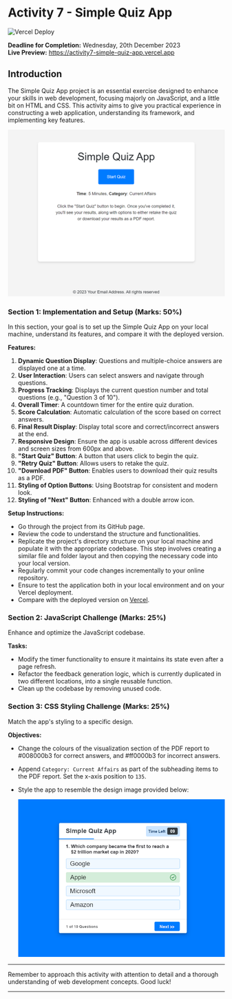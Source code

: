 # Activity 7 - Simple Quiz App

![Vercel Deploy](https://therealsujitk-vercel-badge.vercel.app/?app=activity7-simple-quiz-app)

**Deadline for Completion:** Wednesday, 20th December 2023  
**Live Preview:** https://activity7-simple-quiz-app.vercel.app

## Introduction
The Simple Quiz App project is an essential exercise designed to enhance your skills in web development, focusing majorly on JavaScript, and a little bit on HTML and CSS. This activity aims to give you practical experience in constructing a web application, understanding its framework, and implementing key features.

![Mockup](/img/current-ui.png)  

### Section 1: Implementation and Setup (Marks: 50%)
In this section, your goal is to set up the Simple Quiz App on your local machine, understand its features, and compare it with the deployed version.

**Features:**
1. **Dynamic Question Display**: Questions and multiple-choice answers are displayed one at a time.
2. **User Interaction**: Users can select answers and navigate through questions.
3. **Progress Tracking**: Displays the current question number and total questions (e.g., "Question 3 of 10").
4. **Overall Timer**: A countdown timer for the entire quiz duration.
5. **Score Calculation**: Automatic calculation of the score based on correct answers.
6. **Final Result Display**: Display total score and correct/incorrect answers at the end.
7. **Responsive Design**: Ensure the app is usable across different devices and screen sizes from 600px and above.
8. **"Start Quiz" Button**: A button that users click to begin the quiz.
9. **"Retry Quiz" Button**: Allows users to retake the quiz.
10. **"Download PDF" Button**: Enables users to download their quiz results as a PDF.
11. **Styling of Option Buttons**: Using Bootstrap for consistent and modern look.
12. **Styling of "Next" Button**: Enhanced with a double arrow icon.

**Setup Instructions:**
- Go through the project from its GitHub page.
- Review the code to understand the structure and functionalities.
- Replicate the project's directory structure on your local machine and populate it with the appropriate codebase. This step involves creating a similar file and folder layout and then copying the necessary code into your local version.
- Regularly commit your code changes incrementally to your online repository.
- Ensure to test the application both in your local environment and on your Vercel deployment.
- Compare with the deployed version on [Vercel](https://activity7-simple-quiz-app.vercel.app/).

### Section 2: JavaScript Challenge (Marks: 25%)
Enhance and optimize the JavaScript codebase.

**Tasks:**
- Modify the timer functionality to ensure it maintains its state even after a page refresh.
- Refactor the feedback generation logic, which is currently duplicated in two different locations, into a single reusable function.
- Clean up the codebase by removing unused code.

### Section 3: CSS Styling Challenge (Marks: 25%)
Match the app's styling to a specific design.

**Objectives:**
- Change the colours of the visualization section of the PDF report to #008000b3 for correct answers, and #ff0000b3 for incorrect answers.
- Append `Category: Current Affairs` as part of the subheading items to the PDF report. Set the x-axis position to `135`.
- Style the app to resemble the design image provided below:
    
  ![Mockup](/img/example-ui.png)

---

Remember to approach this activity with attention to detail and a thorough understanding of web development concepts. Good luck!

---
